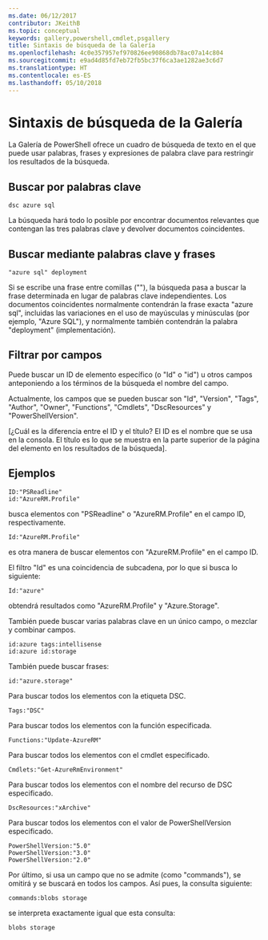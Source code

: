 ```yaml
---
ms.date: 06/12/2017
contributor: JKeithB
ms.topic: conceptual
keywords: gallery,powershell,cmdlet,psgallery
title: Sintaxis de búsqueda de la Galería
ms.openlocfilehash: 4c0e357957ef970826ee90868db78ac07a14c804
ms.sourcegitcommit: e9ad4d85fd7eb72fb5bc37f6ca3ae1282ae3c6d7
ms.translationtype: HT
ms.contentlocale: es-ES
ms.lasthandoff: 05/10/2018
---
```

# <a name="gallery-search-syntax"></a>Sintaxis de búsqueda de la Galería

La Galería de PowerShell ofrece un cuadro de búsqueda de texto en el que puede usar palabras, frases y expresiones de palabra clave para restringir los resultados de la búsqueda.

## <a name="search-by-keywords"></a>Buscar por palabras clave

    dsc azure sql

La búsqueda hará todo lo posible por encontrar documentos relevantes que contengan las tres palabras clave y devolver documentos coincidentes.

## <a name="search-using-phrases-and-keywords"></a>Buscar mediante palabras clave y frases

    "azure sql" deployment

Si se escribe una frase entre comillas (""), la búsqueda pasa a buscar la frase determinada en lugar de palabras clave independientes.
Los documentos coincidentes normalmente contendrán la frase exacta "azure sql", incluidas las variaciones en el uso de mayúsculas y minúsculas (por ejemplo, "Azure SQL"), y normalmente también contendrán la palabra "deployment" (implementación).

## <a name="filtering-on-fields"></a>Filtrar por campos

Puede buscar un ID de elemento específico (o "Id" o "id") u otros campos anteponiendo a los términos de la búsqueda el nombre del campo.

Actualmente, los campos que se pueden buscar son "Id", "Version", "Tags", "Author", "Owner", "Functions", "Cmdlets", "DscResources" y "PowerShellVersion".

[¿Cuál es la diferencia entre el ID y el título? El ID es el nombre que se usa en la consola. El título es lo que se muestra en la parte superior de la página del elemento en los resultados de la búsqueda].

## <a name="examples"></a>Ejemplos

    ID:"PSReadline"
    id:"AzureRM.Profile"

busca elementos con "PSReadline" o "AzureRM.Profile" en el campo ID, respectivamente.

    Id:"AzureRM.Profile"

es otra manera de buscar elementos con "AzureRM.Profile" en el campo ID.

El filtro "Id" es una coincidencia de subcadena, por lo que si busca lo siguiente:

    Id:"azure"

obtendrá resultados como "AzureRM.Profile" y "Azure.Storage".

También puede buscar varias palabras clave en un único campo, o mezclar y combinar campos.

    id:azure tags:intellisense
    id:azure id:storage

También puede buscar frases:

    id:"azure.storage"


Para buscar todos los elementos con la etiqueta DSC.

    Tags:"DSC"

Para buscar todos los elementos con la función especificada.

    Functions:"Update-AzureRM"

Para buscar todos los elementos con el cmdlet especificado.

    Cmdlets:"Get-AzureRmEnvironment"

Para buscar todos los elementos con el nombre del recurso de DSC especificado.

    DscResources:"xArchive"

Para buscar todos los elementos con el valor de PowerShellVersion especificado.

    PowerShellVersion:"5.0"
    PowerShellVersion:"3.0"
    PowerShellVersion:"2.0"


Por último, si usa un campo que no se admite (como "commands"), se omitirá y se buscará en todos los campos. Así pues, la consulta siguiente:

    commands:blobs storage

se interpreta exactamente igual que esta consulta:

    blobs storage